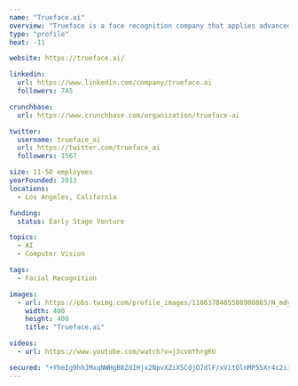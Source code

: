 ```yaml
---
name: "Trueface.ai"
overview: "Trueface is a face recognition company that applies advanced computer vision technology to camera footage and images to enable businesses to make immediate decisions based on identified patterns."
type: "profile"
heat: -11

website: https://trueface.ai/

linkedin:
  url: https://www.linkedin.com/company/trueface.ai
  followers: 745

crunchbase:
  url: https://www.crunchbase.com/organization/trueface-ai

twitter:
  username: trueface_ai
  url: https://twitter.com/trueface_ai
  followers: 1567

size: 11-50 employees
yearFounded: 2013
locations:
  - Los Angeles, California

funding:
  status: Early Stage Venture

topics:
  - AI
  - Computer Vision

tags:
  - Facial Recognition

images:
  - url: https://pbs.twimg.com/profile_images/1186378465508900865/N_mdyxUc_400x400.jpg
    width: 400
    height: 400
    title: "Trueface.ai"

videos:
  - url: https://www.youtube.com/watch?v=j3cvmYhrgKU

secured: "+YheIg9hhJMxqNWHgB0ZdIHjx2NpvXZiXSCdjO7dlF/xVitOlnMP55Xr4c2iiNVV+p/aUPGz4p8OOLRiQvt4tS/RNezB3N0lFyuKGsL/SV0+pXYDcK1YSrgY5I9aFZ9QziFnqDcofW2QhlmfSNHi5ZzAXD7fwFH4YsrWL6iwYF9DdUVeRpmpzSh1cBI16LIIsxLCSndTI/UMpzGj8FziGMReUP9hbHZ5rTUb8Q6Bs6CdPrHUQqGLBKOo0aV2Hel7JrumTXK7T0aMJwbiMBAOozIfYY/bs+EkiQ1jFXDRkmyD9cO5r8DDb4AWSOTgxdr1;Hb5vPelusFtH41siPgaxiQ=="
---
```


